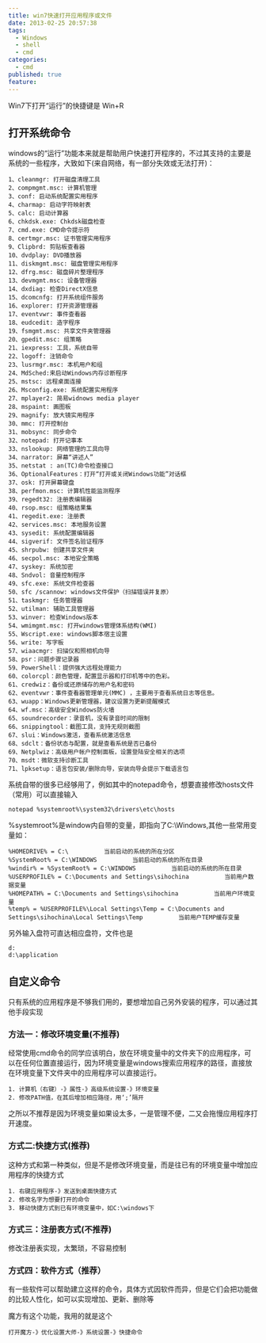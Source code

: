 ```yaml
---
title: win7快速打开应用程序或文件
date: 2013-02-25 20:57:38
tags: 
  - Windows
  - shell
  - cmd
categories:
  - cmd
published: true
feature: 
---
```


Win7下打开“运行”的快捷键是 Win+R

## 打开系统命令
windows的“运行”功能本来就是帮助用户快速打开程序的，不过其支持的主要是系统的一些程序，大致如下(来自网络，有一部分失效或无法打开)：

    1、cleanmgr: 打开磁盘清理工具 
    2、compmgmt.msc: 计算机管理 
    3、conf: 启动系统配置实用程序 
    4、charmap: 启动字符映射表 
    5、calc: 启动计算器 
    6、chkdsk.exe: Chkdsk磁盘检查 
    7、cmd.exe: CMD命令提示符 
    8、certmgr.msc: 证书管理实用程序 
    9、Clipbrd: 剪贴板查看器 
    10、dvdplay: DVD播放器 
    11、diskmgmt.msc: 磁盘管理实用程序 
    12、dfrg.msc: 磁盘碎片整理程序 
    13、devmgmt.msc: 设备管理器 
    14、dxdiag: 检查DirectX信息 
    15、dcomcnfg: 打开系统组件服务 
    16、explorer: 打开资源管理器 
    17、eventvwr: 事件查看器 
    18、eudcedit: 造字程序 
    19、fsmgmt.msc: 共享文件夹管理器 
    20、gpedit.msc: 组策略 
    21、iexpress: 工具，系统自带 
    22、logoff: 注销命令 
    23、lusrmgr.msc: 本机用户和组 
    24、MdSched:来启动Windows内存诊断程序 
    25、mstsc: 远程桌面连接 
    26、Msconfig.exe: 系统配置实用程序 
    27、mplayer2: 简易widnows media player 
    28、mspaint: 画图板 
    29、magnify: 放大镜实用程序 
    30、mmc: 打开控制台 
    31、mobsync: 同步命令 
    32、notepad: 打开记事本 
    33、nslookup: 网络管理的工具向导 
    34、narrator: 屏幕“讲述人” 
    35、netstat : an(TC)命令检查接口 
    36、OptionalFeatures：打开“打开或关闭Windows功能”对话框 
    37、osk: 打开屏幕键盘 
    38、perfmon.msc: 计算机性能监测程序 
    39、regedt32: 注册表编辑器 
    40、rsop.msc: 组策略结果集 
    41、regedit.exe: 注册表 
    42、services.msc: 本地服务设置 
    43、sysedit: 系统配置编辑器 
    44、sigverif: 文件签名验证程序 
    45、shrpubw: 创建共享文件夹 
    46、secpol.msc: 本地安全策略 
    47、syskey: 系统加密 
    48、Sndvol: 音量控制程序 
    49、sfc.exe: 系统文件检查器 
    50、sfc /scannow: windows文件保护（扫描错误并复原） 
    51、taskmgr: 任务管理器 
    52、utilman: 辅助工具管理器 
    53、winver: 检查Windows版本 
    54、wmimgmt.msc: 打开windows管理体系结构(WMI) 
    55、Wscript.exe: windows脚本宿主设置 
    56、write: 写字板 
    57、wiaacmgr: 扫描仪和照相机向导 
    58、psr：问题步骤记录器 
    59、PowerShell：提供强大远程处理能力 
    60、colorcpl：颜色管理，配置显示器和打印机等中的色彩。 
    61、credwiz：备份或还原储存的用户名和密码 
    62、eventvwr：事件查看器管理单元(MMC) ，主要用于查看系统日志等信息。 
    63、wuapp：Windows更新管理器，建议设置为更新提醒模式 
    64、wf.msc：高级安全Windows防火墙 
    65、soundrecorder：录音机，没有录音时间的限制 
    66、snippingtool：截图工具，支持无规则截图 
    67、slui：Windows激活，查看系统激活信息 
    68、sdclt：备份状态与配置，就是查看系统是否已备份 
    69、Netplwiz：高级用户帐户控制面板，设置登陆安全相关的选项 
    70、msdt：微软支持诊断工具 
    71、lpksetup：语言包安装/删除向导，安装向导会提示下载语言包

系统自带的很多已经够用了，例如其中的notepad命令，想要直接修改hosts文件（常用）可以直接输入

    notepad %systemroot%\system32\drivers\etc\hosts

%systemroot%是window内自带的变量，即指向了C:\Windows,其他一些常用变量如：

    %HOMEDRIVE% = C:\          当前启动的系统的所在分区 
    %SystemRoot% = C:\WINDOWS          当前启动的系统的所在目录 
    %windir% = %SystemRoot% = C:\WINDOWS          当前启动的系统的所在目录 
    %USERPROFILE% = C:\Documents and Settings\sihochina          当前用户数据变量 
    %HOMEPATH% = C:\Documents and Settings\sihochina          当前用户环境变量 
    %temp% = %USERPROFILE%\Local Settings\Temp = C:\Documents and Settings\sihochina\Local Settings\Temp          当前用户TEMP缓存变量 

另外输入盘符可直达相应盘符，文件也是

    d:
    d:\application

## 自定义命令

只有系统的应用程序是不够我们用的，要想增加自己另外安装的程序，可以通过其他手段实现

### 方法一：修改环境变量(不推荐)

经常使用cmd命令的同学应该明白，放在环境变量中的文件夹下的应用程序，可以在任何位置直接运行，因为环境变量是windows搜索应用程序的路径，直接放在环境变量下文件夹中的应用程序可以直接运行。

    1. 计算机（右键）-》属性-》高级系统设置-》环境变量
    2. 修改PATH值，在其后增加相应路径，用‘;’隔开
  
之所以不推荐是因为环境变量如果设太多，一是管理不便，二又会拖慢应用程序打开速度。

### 方式二:快捷方式(推荐)

这种方式和第一种类似，但是不是修改环境变量，而是往已有的环境变量中增加应用程序的快捷方式

    1. 右键应用程序-》发送到桌面快捷方式
    2. 修改名字为想要打开的命令
    3. 移动快捷方式到已有环境变量中，如C:\windows下

### 方式三：注册表方式(不推荐)

修改注册表实现，太繁琐，不容易控制

### 方式四：软件方式（推荐）

有一些软件可以帮助建立这样的命令，具体方式因软件而异，但是它们会把功能做的比较人性化，如可以实现增加、更新、删除等

魔方有这个功能，我用的就是这个

    打开魔方-》优化设置大师-》系统设置-》快捷命令
